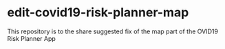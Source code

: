 # edit-covid19-risk-planner-map
This repository is to the share suggested fix of the map part of the OVID19 Risk Planner App 
